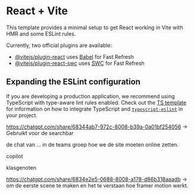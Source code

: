 # React + Vite

This template provides a minimal setup to get React working in Vite with HMR and some ESLint rules.

Currently, two official plugins are available:

- [@vitejs/plugin-react](https://github.com/vitejs/vite-plugin-react/blob/main/packages/plugin-react) uses [Babel](https://babeljs.io/) for Fast Refresh
- [@vitejs/plugin-react-swc](https://github.com/vitejs/vite-plugin-react/blob/main/packages/plugin-react-swc) uses [SWC](https://swc.rs/) for Fast Refresh

## Expanding the ESLint configuration

If you are developing a production application, we recommend using TypeScript with type-aware lint rules enabled. Check out the [TS template](https://github.com/vitejs/vite/tree/main/packages/create-vite/template-react-ts) for information on how to integrate TypeScript and [`typescript-eslint`](https://typescript-eslint.io) in your project.



https://chatgpt.com/share/68344ab7-972c-8008-b39a-0a01bf254056 -> Gebruikt voor de searchbar 

de chat van ... in de teams groep hoe we de site moeten online zetten.

copilot 

klasgenoten

https://chatgpt.com/share/6834e2e5-0688-8008-a178-d86b318aaadb -> om de eerste scene te maken en het te verstaan hoe framer motion werkt.

